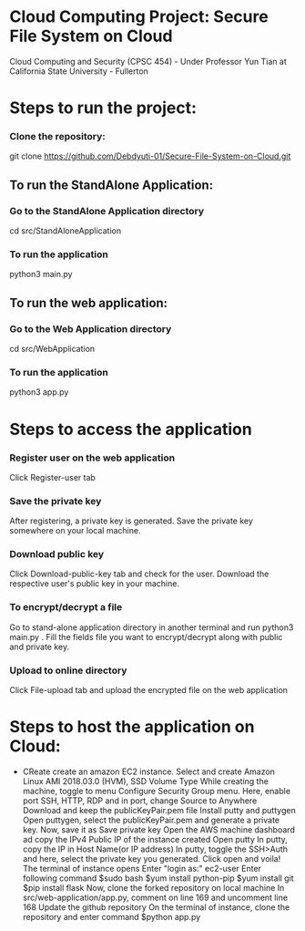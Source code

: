 # Cloud Computing Project: Secure File System on Cloud
Cloud Computing and Security (CPSC 454) - Under Professor Yun Tian at California State University - Fullerton


# Steps to run the project:
### Clone the repository:
git clone https://github.com/Debdyuti-01/Secure-File-System-on-Cloud.git

## To run the StandAlone Application:
### Go to the StandAlone Application directory
cd src/StandAloneApplication
### To run the application
python3 main.py

## To run the web application:
### Go to the Web Application directory
cd src/WebApplication
### To run the application
python3 app.py

# Steps to access the application
### Register user on the web application
Click Register-user tab

### Save the private key
After registering, a private key is generated. Save the private key somewhere on your local machine.

### Download public key
Click Download-public-key tab and check for the user. Download the respective user's public key in your machine.

### To encrypt/decrypt a file
Go to stand-alone application directory in another terminal and run python3 main.py . 
Fill the fields file you want to encrypt/decrypt along with public and private key.

### Upload to online directory
Click File-upload tab and upload the encrypted file on the web application

# Steps to host the application on Cloud:
* CReate 
create an amazon EC2 instance.
Select and create Amazon Linux AMI 2018.03.0 (HVM), SSD Volume Type
While creating the machine, toggle to menu Configure Security Group menu.
Here, enable port SSH, HTTP, RDP and in port, change Source to Anywhere
Download and keep the publicKeyPair.pem file
Install putty and puttygen
Open puttygen, select the publicKeyPair.pem and generate a private key. Now, save it as Save private key
Open the AWS machine dashboard ad copy the IPv4 Public IP of the instance created
Open putty
In putty, copy the IP in Host Name(or IP address)
In putty, toggle the SSH>Auth and here, select the private key you generated.
Click open and voila! The terminal of instance opens
Enter "login as:" ec2-user
Enter following command
$sudo bash
$yum install python-pip
$yum install git
$pip install flask
Now, clone the forked repository on local machine
In src/web-application/app.py, comment on line 169 and uncomment line 168
Update the github repository
On the terminal of instance, clone the repository and enter command
$python app.py
